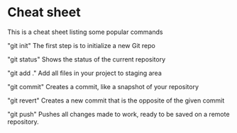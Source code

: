 # Cheat sheet

This is a cheat sheet listing some popular commands



"git init"   The first step is to initialize a new Git repo

"git status"  Shows the status of the current repository

"git add ."  Add all files in your project to staging area

"git commit" Creates a commit, like a snapshot of your repository

"git revert" Creates a new commit that is the opposite of the given commit

"git push" Pushes all changes made to work, ready to be saved on a remote repository. 